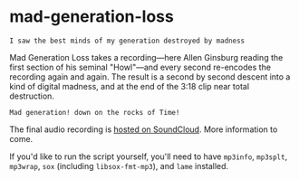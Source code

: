 mad-generation-loss
===================

    I saw the best minds of my generation destroyed by madness

Mad Generation Loss takes a recording—here Allen Ginsburg reading the first section of his seminal "Howl"—and every second re-encodes the recording again and again. The result is a second by second descent into a kind of digital madness, and at the end of the 3:18 clip near total destruction.

    Mad generation! down on the rocks of Time!
    
The final audio recording is [hosted on SoundCloud](https://soundcloud.com/thisisparker/mad-generation-loss). More information to come.

If you'd like to run the script yourself, you'll need to have `mp3info`, `mp3splt`, `mp3wrap`, `sox` (including `libsox-fmt-mp3`), and `lame` installed.
